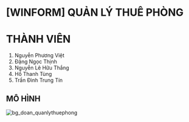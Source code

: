 # [WINFORM] QUẢN LÝ THUÊ PHÒNG
# THÀNH VIÊN
<ol>
  <li>Nguyễn Phương Việt</li>
  <li>Đặng Ngọc Thịnh</li>
  <li>Nguyễn Lê Hữu Thắng</li>
  <li>Hồ Thanh Tùng</li>
  <li>Trần Đình Trung Tín</li>
</ol>

## MÔ HÌNH
![bg_doan_quanlythuephong](https://github.com/TSois199/QuanLyHangHoaSieuThi/assets/125102510/49871785-97ff-4c7c-a5cd-f5b1320199cf)
